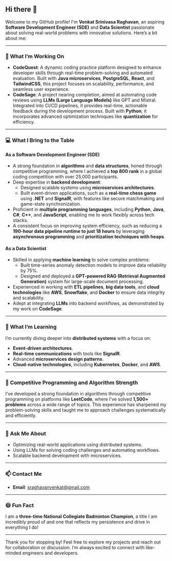 ## Hi there 👋  

Welcome to my GitHub profile! I'm **Venkat Srinivasa Raghavan**, an aspiring **Software Development Engineer (SDE)** and **Data Scientist** passionate about solving real-world problems with innovative solutions. Here’s a bit about me:  

---

### 🔭 **What I’m Working On**  
- **CodeQuest**: A dynamic coding practice platform designed to enhance developer skills through real-time problem-solving and automated evaluation. Built with **Java microservices**, **PostgreSQL**, **React**, and **TailwindCSS**, this project focuses on scalability, performance, and seamless user experience.  
- **CodeSage**: A project nearing completion, aimed at automating code reviews using **LLMs (Large Language Models)** like GPT and Mistral. Integrated into CI/CD pipelines, it provides real-time, actionable feedback during the development process. Built with **Python**, it incorporates advanced optimization techniques like **quantization** for efficiency.

---

### 💻 **What I Bring to the Table**  

#### **As a Software Development Engineer (SDE)**  
- A strong foundation in **algorithms** and **data structures**, honed through competitive programming, where I achieved a **top 800 rank** in a global coding competition with over 25,000 participants.  
- Deep expertise in **backend development**:
  - Designed scalable systems using **microservices architectures**.
  - Built event-driven applications, such as a **real-time chess game** using **.NET** and **SignalR**, with features like secure matchmaking and game-state synchronization.  
- Proficient in **multiple programming languages**, including **Python**, **Java**, **C#**, **C++**, and **JavaScript**, enabling me to work flexibly across tech stacks.  
- A consistent focus on improving system efficiency, such as reducing a **190-hour data pipeline runtime to just 18 hours** by leveraging **asynchronous programming** and **prioritization techniques with heaps**.

#### **As a Data Scientist**  
- Skilled in applying **machine learning** to solve complex problems:
  - Built time-series anomaly detection models to improve data reliability by 75%.
  - Designed and deployed a **GPT-powered RAG (Retrieval Augmented Generation)** system for large-scale document processing.  
- Experienced in working with **ETL pipelines**, **big data tools**, and **cloud technologies** like **AWS**, **Snowflake**, and **Docker** to ensure data integrity and scalability.  
- Adept at integrating **LLMs** into backend workflows, as demonstrated by my work on **CodeSage**.

---

### 🌱 **What I’m Learning**  
I’m currently diving deeper into **distributed systems** with a focus on:
- **Event-driven architectures**.  
- **Real-time communications** with tools like **SignalR**.  
- Advanced **microservices design patterns**.  
- **Cloud-native technologies**, including **Kubernetes**, **Docker**, and **AWS**.  

---

### 💪 **Competitive Programming and Algorithm Strength**  
I’ve developed a strong foundation in algorithms through competitive programming on platforms like **LeetCode**, where I’ve solved **1,500+ problems** across a wide range of topics. This experience has sharpened my problem-solving skills and taught me to approach challenges systematically and efficiently.

---

### 💬 **Ask Me About**  
- Optimizing real-world applications using distributed systems.  
- Using LLMs for solving coding challenges and automating workflows.  
- Scalable backend development with microservices.  

---

### 📫 **Contact Me**  
- **Email**: sraghavanvenkat@gmail.com  

---

### 😄 **Fun Fact**  
I am a **three-time National Collegiate Badminton Champion**, a title I am incredibly proud of and one that reflects my persistence and drive in everything I do!  

---

Thank you for stopping by! Feel free to explore my projects and reach out for collaboration or discussion. I’m always excited to connect with like-minded engineers and developers.
